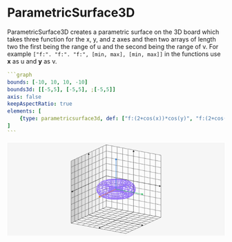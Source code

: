 # ParametricSurface3D

ParametricSurface3D creates a parametric surface on the 3D board which takes three function for the x, y, and z axes and then two arrays of length two the first being the range of u and the second being the range of v.  For example `["f:". "f:". "f:", [min, max], [min, max]]` in the functions use __x__ as u and __y__ as v.

````yaml
```graph
bounds: [-10, 10, 10, -10]
bounds3d: [[-5,5], [-5,5], ;[-5,5]]
axis: false
keepAspectRatio: true
elements: [
	{type: parametricsurface3d, def: ["f:(2+cos(x))*cos(y)", "f:(2+cos(x))*sin(y)", "f:sin(x)", [-5,"f:2*PI"], [-5,"f:PI"]]},
]
```
````

![parametricsurface3d](../../imgs/ParametricSurface3D-graph-1.png)


